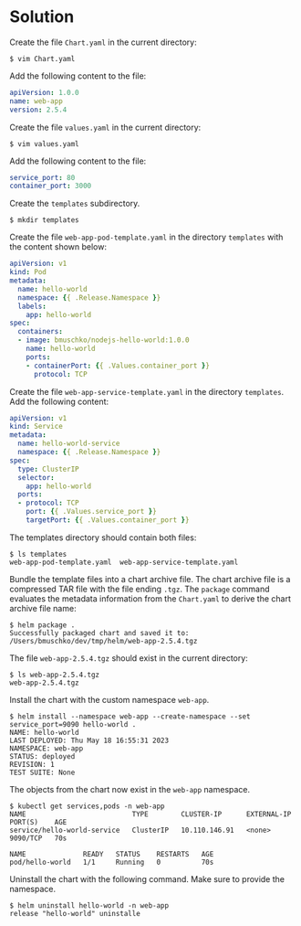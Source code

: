 # Solution

Create the file `Chart.yaml` in the current directory:

```
$ vim Chart.yaml
```

Add the following content to the file:

```yaml
apiVersion: 1.0.0
name: web-app
version: 2.5.4
```

Create the file `values.yaml` in the current directory:

```
$ vim values.yaml
```

Add the following content to the file:

```yaml
service_port: 80
container_port: 3000
```

Create the `templates` subdirectory.

```
$ mkdir templates
```

Create the file `web-app-pod-template.yaml` in the directory `templates` with the content shown below:

```yaml
apiVersion: v1
kind: Pod
metadata:
  name: hello-world
  namespace: {{ .Release.Namespace }}
  labels:
    app: hello-world
spec:
  containers:
  - image: bmuschko/nodejs-hello-world:1.0.0
    name: hello-world
    ports:
    - containerPort: {{ .Values.container_port }}
      protocol: TCP
```

Create the file `web-app-service-template.yaml` in the directory `templates`. Add the following content:

```yaml
apiVersion: v1
kind: Service
metadata:
  name: hello-world-service
  namespace: {{ .Release.Namespace }}
spec:
  type: ClusterIP
  selector:
    app: hello-world
  ports:
  - protocol: TCP
    port: {{ .Values.service_port }}
    targetPort: {{ .Values.container_port }}
```

The templates directory should contain both files:

```
$ ls templates
web-app-pod-template.yaml  web-app-service-template.yaml
```

Bundle the template files into a chart archive file. The chart archive file is a compressed TAR file with the file ending `.tgz`. The `package` command evaluates the metadata information from the `Chart.yaml` to derive the chart archive file name:

```
$ helm package .
Successfully packaged chart and saved it to: /Users/bmuschko/dev/tmp/helm/web-app-2.5.4.tgz
```

The file `web-app-2.5.4.tgz` should exist in the current directory:

```
$ ls web-app-2.5.4.tgz
web-app-2.5.4.tgz
```

Install the chart with the custom namespace `web-app`.

```
$ helm install --namespace web-app --create-namespace --set service_port=9090 hello-world .
NAME: hello-world
LAST DEPLOYED: Thu May 18 16:55:31 2023
NAMESPACE: web-app
STATUS: deployed
REVISION: 1
TEST SUITE: None
```

The objects from the chart now exist in the `web-app` namespace.

```
$ kubectl get services,pods -n web-app
NAME                          TYPE        CLUSTER-IP      EXTERNAL-IP   PORT(S)    AGE
service/hello-world-service   ClusterIP   10.110.146.91   <none>        9090/TCP   70s

NAME              READY   STATUS    RESTARTS   AGE
pod/hello-world   1/1     Running   0          70s
```

Uninstall the chart with the following command. Make sure to provide the namespace.

```
$ helm uninstall hello-world -n web-app
release "hello-world" uninstalle
```